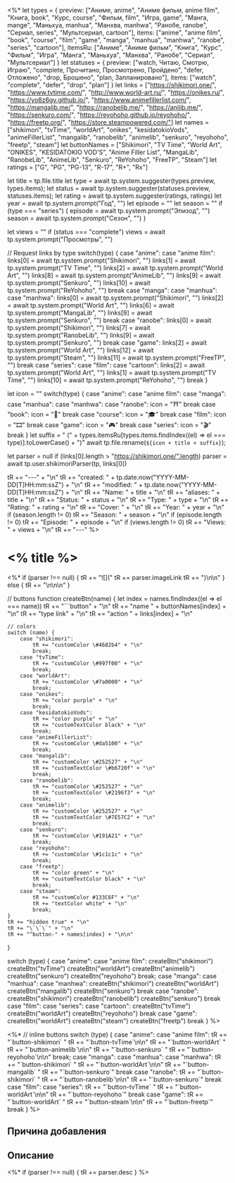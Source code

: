 <%*
let types = {
	preview: ["Аниме, anime", "Аниме фильм, anime film", "Книга, book", "Курс, course", "Фильм, film", "Игра, game", "Манга, mange", "Маньхуа, manhua", "Манхва, manhwa", "Ранобе, ranobe", "Сериал, series", "Мультсериал, cartoon"],
	items: ["anime", "anime film", "book", "course", "film", "game", "manga", "manhua", "manhwa", "ranobe", "series", "cartoon"],
	itemsRu: ["Аниме", "Аниме фильм", "Книга", "Курс", "Фильм", "Игра", "Манга", "Маньхуа", "Манхва", "Ранобе", "Сериал", "Мультсериал"]
}
let statuses = {
	preview: ["watch, Читаю, Смотрю, Играю", "complete, Прочитано, Просмотрено, Пройдено", "defer, Отложено", "drop, Брошено", "plan, Запланировано"],
	items: ["watch", "complete", "defer", "drop", "plan"]
}
let links = ["https://shikimori.one/", "https://www.tvtime.com/", "http://www.world-art.ru/", "https://onikes.ru/", "https://yo8z6gv.github.io/", "https://www.animefillerlist.com/", "https://mangalib.me/", "https://ranobelib.me/", "https://anilib.me/", "https://senkuro.com/", "https://reyohoho.github.io/reyohoho/", "https://freetp.org/", "https://store.steampowered.com/"]
let names = ["shikimori", "tvTime", "worldArt", "onikes", "kesidatokioVods", "animeFillerList", "mangalib", "ranobelib", "animelib", "senkuro", "reyohoho", "freetp", "steam"]
let buttonNames = ["Shikimori", "TV Time", "World Art", "ONIKES", "KESIDATOKIO VOD'S", "Anime Filler List", "MangaLib", "RanobeLib", "AnimeLib", "Senkuro", "ReYohoho", "FreeTP", "Steam"]
let ratings = ["G", "PG", "PG-13", "R-17", "R+", "Rx"]

let title = tp.file.title
let type = await tp.system.suggester(types.preview, types.items);
let status = await tp.system.suggester(statuses.preview, statuses.items);
let rating = await tp.system.suggester(ratings, ratings)
let year = await tp.system.prompt("Год", "")
let episode = ""
let season = ""
if (type === "series") {
	episode = await tp.system.prompt("Эпизод", "")
	season = await tp.system.prompt("Сезон", "")
}

let views = ""
if (status === "complete")
	views = await tp.system.prompt("Просмотры", "")

// Request links by type
switch(type) {
	case "anime":
	case "anime film":
		links[0] = await tp.system.prompt("Shikimori", "")
		links[1] = await tp.system.prompt("TV Time", "")
		links[2] = await tp.system.prompt("World Art", "")
		links[8] = await tp.system.prompt("AnimeLib", "")
		links[9] = await tp.system.prompt("Senkuro", "")
		links[10] = await tp.system.prompt("ReYohoho", "")
		break
	case "manga":
	case "manhua":
	case "manhwa":
		links[0] = await tp.system.prompt("Shikimori", "")
		links[2] = await tp.system.prompt("World Art", "")
		links[6] = await tp.system.prompt("MangaLib", "")
		links[9] = await tp.system.prompt("Senkuro", "")
		break
	case "ranobe":
		links[0] = await tp.system.prompt("Shikimori", "")
		links[7] = await tp.system.prompt("RanobeLib", "")
		links[9] = await tp.system.prompt("Senkuro", "")
		break
	case "game":
		links[2] = await tp.system.prompt("World Art", "")
		links[12] = await tp.system.prompt("Steam", "")
		links[11] = await tp.system.prompt("FreeTP", "")
		break
	case "series":
	case "film":
	case "cartoon":
		links[2] = await tp.system.prompt("World Art", "")
		links[1] = await tp.system.prompt("TV Time", "")
		links[10] = await tp.system.prompt("ReYohoho", "")
		break
}

let icon = ""
switch(type) {
	case "anime":
	case "anime film":
	case "manga":
	case "manhua":
	case "manhwa":
	case "ranobe":
		icon = "⛩️"
		break
	case "book":
		icon = "📘"
		break
	case "course":
		icon = "🎓"
		break
	case "film":
		icon = "🎞"
		break
	case "game":
		icon = "🎮"
		break
	case "series":
		icon = "🎬"
		break
}
let suffix = " (" + types.itemsRu[types.items.findIndex((el) => el === type)].toLowerCase() + ")"
await tp.file.rename(`${icon + title + suffix}`);

let parser = null
if (links[0].length > "https://shikimori.one/".length)
	parser = await tp.user.shikimoriParser(tp, links[0])

tR += "---" + "\n"
tR += "created: " + tp.date.now("YYYY-MM-DD[T]HH:mm:ssZ") + "\n"
tR += "modified: " + tp.date.now("YYYY-MM-DD[T]HH:mm:ssZ") + "\n"
tR += "Name: " + title + "\n"
tR += "aliases: " + title + "\n"
tR += "Status: " + status + "\n"
tR += "Type: " + type + "\n"
tR += "Rating: " + rating + "\n"
tR += "Cover: " + "\n"
tR += "Year: " + year + "\n"
if (season.length != 0)
	tR += "Season: " + season + "\n"
if (episode.length != 0)
	tR += "Episode: " + episode + "\n"
if (views.length != 0)
	tR += "Views: " + views + "\n"
tR += "---"
%>

# <% title %>

<%*
if (parser !== null) {
	tR += "![]("
	tR += parser.imageLink
	tR += ")\n\n"
} else {
	tR += "\n\n\n"
}

// buttons
function createBtn(name) {
	let index = names.findIndex((el => el === name))
	tR += "\`\`\`button" + "\n"
	tR += "name " + buttonNames[index] + "\n"
	tR += "type link" + "\n"
	tR += "action " + links[index] + "\n"
	
	// colors
	switch (name) {
		case "shikimori":
			tR += "customColor \#4682b4" + "\n"
			break;
		case "tvTime":
			tR += "customColor \#997f00" + "\n"
			break;
		case "worldArt":
			tR += "customColor \#7a0000" + "\n"
			break;
		case "onikes":
			tR += "color purple" + "\n"
			break;
		case "kesidatokioVods":
			tR += "color purple" + "\n"
			tR += "customTextColor black" + "\n"
			break;
		case "animeFillerList":
			tR += "customColor \#da5100" + "\n"
			break;
		case "mangalib":
			tR += "customColor \#252527" + "\n"
            tR += "customTextColor \#b6720f" + "\n"
			break;
		case "ranobelib":
			tR += "customColor \#252527" + "\n"
            tR += "customTextColor \#2196f3" + "\n"
			break;
		case "animelib":
			tR += "customColor \#252527" + "\n"
            tR += "customTextColor \#7E57C2" + "\n"
			break;
		case "senkuro":
			tR += "customColor \#191A21" + "\n"
			break;
		case "reyohoho":
			tR += "customColor \#1c1c1c" + "\n"
			break;
		case "freetp":
			tR += "color green" + "\n"
			tR += "customTextColor black" + "\n"
			break;
		case "steam":
			tR += "customColor #133C6F" + "\n"
			tR += "textColor white" + "\n"
			break;
	}
	tR += "hidden true" + "\n"  
	tR += "\`\`\`" + "\n"
	tR += "^button-" + names[index] + "\n\n"
}

switch (type) {
	case "anime":
	case "anime film":
		createBtn("shikimori")
		createBtn("tvTime")
		createBtn("worldArt")
		createBtn("animelib")
		createBtn("senkuro")
		createBtn("reyohoho")
		break;
	case "manga":
	case "manhua":
	case "manhwa":
		createBtn("shikimori")
		createBtn("worldArt")
		createBtn("mangalib")
		createBtn("senkuro")
		break
	case "ranobe":
		createBtn("shikimori")
		createBtn("ranobelib")
		createBtn("senkuro")
		break
	case "film":
	case "series":
	case "cartoon":
		createBtn("tvTime")
		createBtn("worldArt")
		createBtn("reyohoho")
		break
	case "game":
		createBtn("worldArt")
		createBtn("steam")
		createBtn("freetp")
		break
}
%>

<%*
// inline buttons
switch (type) {
	case "anime":
	case "anime film":
		tR += "\`button-shikimori\` "
		tR += "\`button-tvTime\`\n\n"
		tR += "\`button-worldArt\` "
		tR += "\`button-animelib\`\n\n"
		tR += "\`button-senkuro\` "
		tR += "\`button-reyohoho\`\n\n"
		break;
	case "manga":
	case "manhua":
	case "manhwa":
		tR += "\`button-shikimori\` "
		tR += "\`button-worldArt\`\n\n"
		tR += "\`button-mangalib\` "
		tR += "\`button-senkuro\`"
		break
	case "ranobe":
		tR += "\`button-shikimori\` "
		tR += "\`button-ranobelib\`\n\n"
		tR += "\`button-senkuro\`"
		break
	case "film":
	case "series":
		tR += "\`button-tvTime\` "
		tR += "\`button-worldArt\`\n\n"
		tR += "\`button-reyohoho\`"
		break
	case "game":
		tR += "\`button-worldArt\` "
		tR += "\`button-steam\`\n\n"
		tR += "\`button-freetp\`"
		break
}
%>

## Причина добавления




## Описание

<%*
if (parser !== null) {
	tR += parser.desc
}
%>

